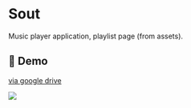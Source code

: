 # Sout
Music player application, playlist page (from assets).

## 📸 Demo
[via google drive](https://drive.google.com/file/d/1bl7UB4PNihrWtVHnbE10EqtWPC9ua5Is/view?usp=sharing)
<div>
<img src="https://github.com/e-khalifa/Sout-App/blob/main/assets/screenshots/demo.mp4">
<div>
